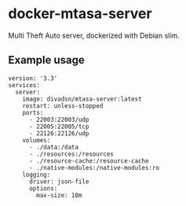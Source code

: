 # docker-mtasa-server
Multi Theft Auto server, dockerized with Debian slim.

## Example usage
```
version: '3.3'
services:
  server:
    image: divadsn/mtasa-server:latest
    restart: unless-stopped
    ports:
      - 22003:22003/udp
      - 22005:22005/tcp
      - 22126:22126/udp
    volumes:
      - ./data:/data
      - ./resources:/resources
      - ./resource-cache:/resource-cache
      - ./native-modules:/native-modules:ro
    logging:
      driver: json-file
      options:
        max-size: 10m
```
